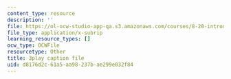 ```yaml
---
content_type: resource
description: ''
file: https://ol-ocw-studio-app-qa.s3.amazonaws.com/courses/8-20-introduction-to-special-relativity-january-iap-2021/d8176d2c61a5aa98237bae299e032f84_eF38136N_4c.srt
file_type: application/x-subrip
learning_resource_types: []
ocw_type: OCWFile
resourcetype: Other
title: 3play caption file
uid: d8176d2c-61a5-aa98-237b-ae299e032f84
---
```


